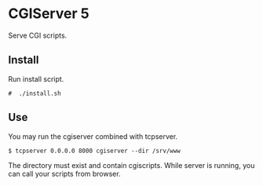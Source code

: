 # CGIServer 5

Serve CGI scripts.

## Install

Run install script.

	#  ./install.sh

## Use

You may run the cgiserver combined with tcpserver.

	$ tcpserver 0.0.0.0 8000 cgiserver --dir /srv/www

The directory must exist and contain cgiscripts.
While server is running, you can call your scripts from browser.
